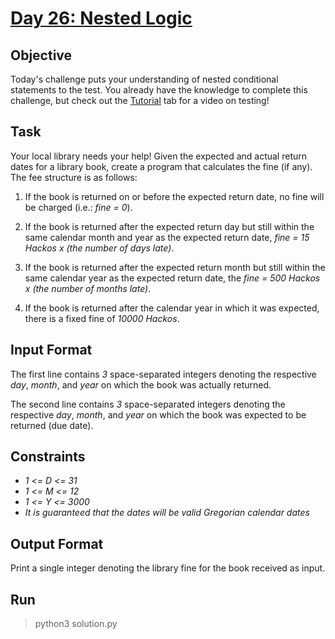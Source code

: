 # [Day 26: Nested Logic](https://www.hackerrank.com/challenges/30-nested-logic/problem)

## Objective
Today's challenge puts your understanding of nested conditional statements to the test. You already have the knowledge to complete this challenge, but check out the [Tutorial](https://www.hackerrank.com/challenges/30-nested-logic/tutorial) tab for a video on testing!

## Task
Your local library needs your help! Given the expected and actual return dates for a library book, create a program that calculates the fine (if any). The fee structure is as follows:

1. If the book is returned on or before the expected return date, no fine will be charged (i.e.: *fine = 0*).

2. If the book is returned after the expected return day but still within the same calendar month and year as the expected return date, *fine = 15 Hackos x (the number of days late)*.

3. If the book is returned after the expected return month but still within the same calendar year as the expected return date, the *fine = 500 Hackos x (the number of months late)*.

4. If the book is returned after the calendar year in which it was expected, there is a fixed fine of *10000 Hackos*.

## Input Format
The first line contains *3* space-separated integers denoting the respective *day*, *month*, and *year* on which the book was actually returned.

The second line contains *3* space-separated integers denoting the respective *day*, *month*, and *year* on which the book was expected to be returned (due date).

## Constraints
* *1 <= D <= 31*
* *1 <= M <= 12*
* *1 <= Y <= 3000*
* *It is guaranteed that the dates will be valid Gregorian calendar dates*

## Output Format
Print a single integer denoting the library fine for the book received as input.

## Run
> python3 solution.py